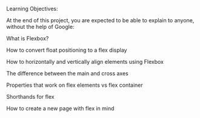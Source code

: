 Learning Objectives:

At the end of this project, you are expected to be able to explain to anyone, without the help of Google:

What is Flexbox?

How to convert float positioning to a flex display

How to horizontally and vertically align elements using Flexbox

The difference between the main and cross axes

Properties that work on flex elements vs flex container

Shorthands for flex

How to create a new page with flex in mind